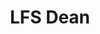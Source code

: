 ﻿---
layout: post
weight: 100
name: Rickey Yada
status: mentor
title: LFS Dean
img: /assets/images/members/Rickey,jpg
email: 
biography: >
  Dr. Rickey Yada is Professor and Dean of the University of British Columbia’s Faculty of Land and Food Systems. A Vancouver native, Dean Yada received his BSc. (Agriculture), MSc. and PhD. all from UBC, then headed east in 1984 to begin his professional research and teaching career at the University of Guelph. Throughout his time at Guelph, Yada served as Deputy Chair and Chair of the Department of Food Science from 1995-2000, and Assistant Vice-President Research for Agri-Food Programs in 2000-2001. Most recently, he held the positions of Professor of Food Science and Canada Research Chair in Food Protein Structure, and Scientific Director of the Food Institute at the U of G.  He was also Scientific Director of Advanced Foods and Materials Canada Inc. (AFM Canada), and the President-elect of the International Union of Food Science and Technology (IUFoST).
linkedin: 
---
